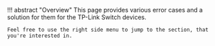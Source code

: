 !!! abstract "Overview"
    This page provides various error cases and a solution for them for the TP-Link Switch devices.

    Feel free to use the right side menu to jump to the section, that you're interested in.
